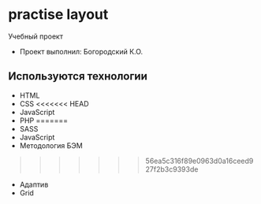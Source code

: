 # practise layout

Учебный проект

- Проект выполнил: Богородский К.О.

## Используются технологии


- HTML
- CSS
<<<<<<< HEAD
- JavaScript
- PHP
=======
- SASS
- JavaScript
- Методология БЭМ
>>>>>>> 56ea5c316f89e0963d0a16ceed927f2b3c9393de
- Адаптив
- Grid
